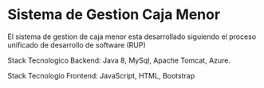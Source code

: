 # Sistema de Gestion Caja Menor

El sistema de gestion de caja menor esta desarrollado siguiendo el proceso unificado de desarrollo de software (RUP)

Stack Tecnologico Backend: Java 8, MySql, Apache Tomcat, Azure.

Stack Tecnologio Frontend: JavaScript, HTML, Bootstrap
